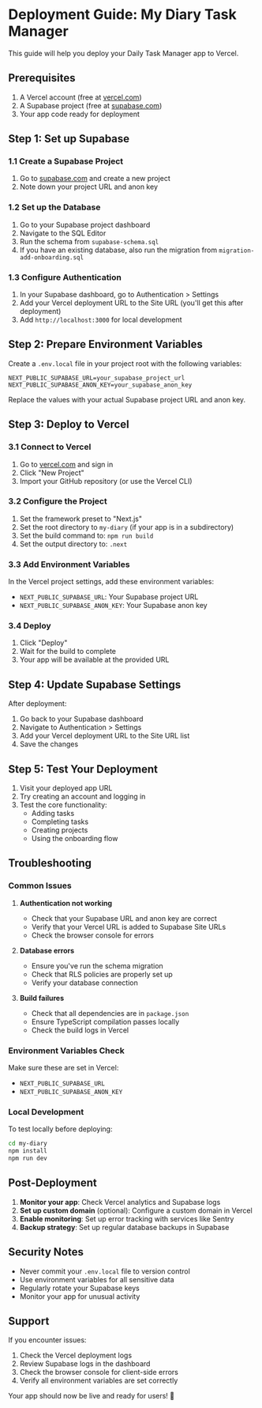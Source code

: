 # Deployment Guide: My Diary Task Manager

This guide will help you deploy your Daily Task Manager app to Vercel.

## Prerequisites

1. A Vercel account (free at [vercel.com](https://vercel.com))
2. A Supabase project (free at [supabase.com](https://supabase.com))
3. Your app code ready for deployment

## Step 1: Set up Supabase

### 1.1 Create a Supabase Project
1. Go to [supabase.com](https://supabase.com) and create a new project
2. Note down your project URL and anon key

### 1.2 Set up the Database
1. Go to your Supabase project dashboard
2. Navigate to the SQL Editor
3. Run the schema from `supabase-schema.sql`
4. If you have an existing database, also run the migration from `migration-add-onboarding.sql`

### 1.3 Configure Authentication
1. In your Supabase dashboard, go to Authentication > Settings
2. Add your Vercel deployment URL to the Site URL (you'll get this after deployment)
3. Add `http://localhost:3000` for local development

## Step 2: Prepare Environment Variables

Create a `.env.local` file in your project root with the following variables:

```env
NEXT_PUBLIC_SUPABASE_URL=your_supabase_project_url
NEXT_PUBLIC_SUPABASE_ANON_KEY=your_supabase_anon_key
```

Replace the values with your actual Supabase project URL and anon key.

## Step 3: Deploy to Vercel

### 3.1 Connect to Vercel
1. Go to [vercel.com](https://vercel.com) and sign in
2. Click "New Project"
3. Import your GitHub repository (or use the Vercel CLI)

### 3.2 Configure the Project
1. Set the framework preset to "Next.js"
2. Set the root directory to `my-diary` (if your app is in a subdirectory)
3. Set the build command to: `npm run build`
4. Set the output directory to: `.next`

### 3.3 Add Environment Variables
In the Vercel project settings, add these environment variables:

- `NEXT_PUBLIC_SUPABASE_URL`: Your Supabase project URL
- `NEXT_PUBLIC_SUPABASE_ANON_KEY`: Your Supabase anon key

### 3.4 Deploy
1. Click "Deploy"
2. Wait for the build to complete
3. Your app will be available at the provided URL

## Step 4: Update Supabase Settings

After deployment:
1. Go back to your Supabase dashboard
2. Navigate to Authentication > Settings
3. Add your Vercel deployment URL to the Site URL list
4. Save the changes

## Step 5: Test Your Deployment

1. Visit your deployed app URL
2. Try creating an account and logging in
3. Test the core functionality:
   - Adding tasks
   - Completing tasks
   - Creating projects
   - Using the onboarding flow

## Troubleshooting

### Common Issues

1. **Authentication not working**
   - Check that your Supabase URL and anon key are correct
   - Verify that your Vercel URL is added to Supabase Site URLs
   - Check the browser console for errors

2. **Database errors**
   - Ensure you've run the schema migration
   - Check that RLS policies are properly set up
   - Verify your database connection

3. **Build failures**
   - Check that all dependencies are in `package.json`
   - Ensure TypeScript compilation passes locally
   - Check the build logs in Vercel

### Environment Variables Check

Make sure these are set in Vercel:
- `NEXT_PUBLIC_SUPABASE_URL`
- `NEXT_PUBLIC_SUPABASE_ANON_KEY`

### Local Development

To test locally before deploying:
```bash
cd my-diary
npm install
npm run dev
```

## Post-Deployment

1. **Monitor your app**: Check Vercel analytics and Supabase logs
2. **Set up custom domain** (optional): Configure a custom domain in Vercel
3. **Enable monitoring**: Set up error tracking with services like Sentry
4. **Backup strategy**: Set up regular database backups in Supabase

## Security Notes

- Never commit your `.env.local` file to version control
- Use environment variables for all sensitive data
- Regularly rotate your Supabase keys
- Monitor your app for unusual activity

## Support

If you encounter issues:
1. Check the Vercel deployment logs
2. Review Supabase logs in the dashboard
3. Check the browser console for client-side errors
4. Verify all environment variables are set correctly

Your app should now be live and ready for users! 🎉
